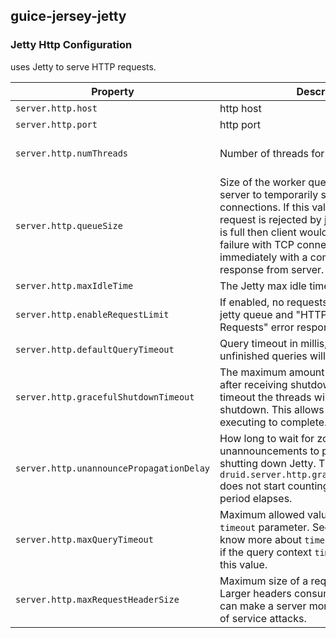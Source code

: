 ## guice-jersey-jetty

### Jetty Http Configuration

uses Jetty to serve HTTP requests.

|Property|Description|Default|
|--------|-----------|-------|
|`server.http.host`|http host|
|`server.http.port`|http port|
|`server.http.numThreads`|Number of threads for HTTP requests.|max(10, (Number of cores * 17) / 16 + 2) + 30|
|`server.http.queueSize`|Size of the worker queue used by Jetty server to temporarily store incoming client connections. If this value is set and a request is rejected by jetty because queue is full then client would observe request failure with TCP connection being closed immediately with a completely empty response from server.|Unbounded|
|`server.http.maxIdleTime`|The Jetty max idle time for a connection.|PT5M|
|`server.http.enableRequestLimit`|If enabled, no requests would be queued in jetty queue and "HTTP 429 Too Many Requests" error response would be sent. |false|
|`server.http.defaultQueryTimeout`|Query timeout in millis, beyond which unfinished queries will be cancelled|300000|
|`server.http.gracefulShutdownTimeout`|The maximum amount of time Jetty waits after receiving shutdown signal. After this timeout the threads will be forcefully shutdown. This allows any queries that are executing to complete.|`PT0S` (do not wait)|
|`server.http.unannouncePropagationDelay`|How long to wait for zookeeper unannouncements to propagate before shutting down Jetty. This is a minimum and `druid.server.http.gracefulShutdownTimeout` does not start counting down until after this period elapses.|`PT0S` (do not wait)|
|`server.http.maxQueryTimeout`|Maximum allowed value (in milliseconds) for `timeout` parameter. See [query-context](../querying/query-context.md) to know more about `timeout`. Query is rejected if the query context `timeout` is greater than this value. |Long.MAX_VALUE|
|`server.http.maxRequestHeaderSize`|Maximum size of a request header in bytes. Larger headers consume more memory and can make a server more vulnerable to denial of service attacks.|8 * 1024|
